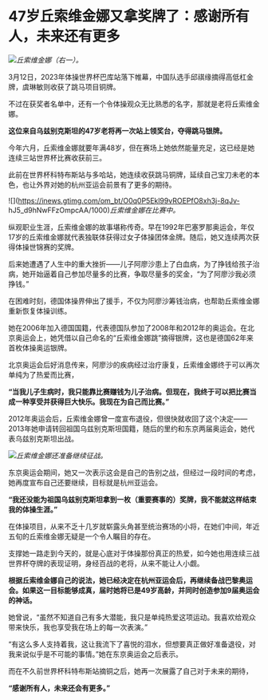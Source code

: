 # 47岁丘索维金娜又拿奖牌了：感谢所有人，未来还有更多

![](https://inews.gtimg.com/om_bt/Oja_-5Ff43UYeAuBJ-4QtIXnajoZn9qyk7-WEWRFuRqu8AA/1000)_丘索维金娜（右一）。_

3月12日，2023年体操世界杯巴库站落下帷幕，中国队选手邱祺缘摘得高低杠金牌，虞琳敏则收获了跳马项目铜牌。

不过在获奖者名单中，还有一个令体操观众无比熟悉的名字，那就是老将丘索维金娜。

**这位来自乌兹别克斯坦的47岁老将再一次站上领奖台，夺得跳马银牌。**

今年六月，丘索维金娜就要年满48岁，但在赛场上她依然能量充足，这已经是她连续三站世界杯比赛收获前三。

此前在世界杯科特布斯站与多哈站，她连续收获跳马铜牌，延续自己宝刀未老的本色，也让外界对她的杭州亚运会前景有了更多的期待。

![](https://inews.gtimg.com/om_bt/O0q0P5Ekl99vROEPfO8xh3j-8qJv-
hJ5_d9hNwFFzOmpcAA/1000)_丘索维金娜在比赛中。_

纵观职业生涯，丘索维金娜的故事堪称传奇。早在1992年巴塞罗那奥运会，年仅17岁的丘索维金娜就代表独联体获得过女子体操团体金牌。随后，她又连续两次获得体操世锦赛的奖牌。

后来她遭遇了人生中的重大挫折——儿子阿廖沙患上了白血病，为了挣钱给孩子治病，她开始逼着自己参加尽量多的比赛，争取尽量多的奖金，“为了阿廖沙我必须挣钱。”

在困难时刻，德国体操界伸出了援手，不仅为阿廖沙筹钱治病，也帮助丘索维金娜重新恢复体操训练。

她在2006年加入德国国籍，代表德国队参加了2008年和2012年的奥运会。在北京奥运会上，她凭借以自己命名的“丘索维金娜跳”摘得银牌，这也是德国62年来首枚体操奥运银牌。

北京奥运会后好消息传来，阿廖沙的疾病经过治疗康复，丘索维金娜终于可以再次单纯为了热爱而比赛，

**“当我儿子生病时，我只能靠比赛赚钱为儿子治病。但现在，我终于可以把比赛当成一种享受并获得巨大快乐。我现在为自己而比赛。”**

2012年奥运会后，丘索维金娜曾一度宣布退役，但很快就收回了这个决定——2013年她申请转回祖国乌兹别克斯坦国籍，随后的里约和东京两届奥运会，她代表乌兹别克斯坦出战。

![](https://inews.gtimg.com/om_bt/ONpnsP56AllHpz0RfnxEuJLCw3p7x10dfDafigG1pvvEgAA/1000)_丘索维金娜还准备继续征战。_

东京奥运会期间，她又一次表示这会是自己的告别之战，但经过一段时间的考虑，她再度宣布自己还要继续，目标就是杭州亚运会。

**“我还没能为祖国乌兹别克斯坦拿到一枚（重要赛事的）奖牌，我不能就这样结束我的体操生涯。”**

在体操项目，从来不乏十几岁就崭露头角甚至统治赛场的小将，在她们中间，年近五旬的丘索维金娜无疑是一个令人瞩目的存在。

支撑她一路走到今天的，就是心底对于体操那份真正的热爱，如今她也用连续三战世界杯夺牌的表现证明，身经百战的老将，从来不能让人小觑。

**根据丘索维金娜自己的说法，她已经决定在杭州亚运会后，再继续备战巴黎奥运会。如果这一目标能够成真，届时她将已是49岁高龄，并同时创造参加9届奥运会的神话。**

她曾说，“虽然不知道自己有多大潜能，我只是单纯热爱这项运动。我喜欢给观众带来快乐，我也享受我在场上的每一次表演。”

“有这么多人支持着我，这让我流下了喜悦的泪水，但想要真正做好准备退役，对我来说似乎是不可能的事情。”她在东京奥运会之后表示。

而在不久前世界杯科特布斯站摘铜之后，她再一次展露了自己对于未来的期待，

**“感谢所有人，未来还会有更多。”**

